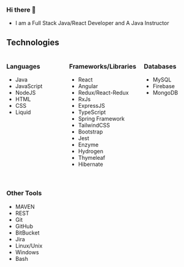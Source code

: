 ### Hi there 👋

- I am a Full Stack Java/React Developer and A Java Instructor

## Technologies 
<div style="display:grid; grid-template-columns:repeat(3, 1fr); grid-gap: 20px;">
  
  
  <div>
    <h3>Languages</h3>
    <ul>
      <li>Java</li>
      <li>JavaScript</li>
      <li>NodeJS</li>
      <li>HTML</li>
      <li>CSS</li>
      <li>Liquid</li>
    </ul>
</div>
  
  <div>
  <h3>Frameworks/Libraries</h3>
    <ul>
      <li>React</li>
      <li>Angular</li>
      <li>Redux/React-Redux</li>
      <li>RxJs</li>
      <li>ExpressJS</li>
      <li>TypeScript</li>
      <li>Spring Framework</li>
      <li>TailwindCSS</li>
      <li> Bootstrap</li>
      <li>Jest</li>
      <li>Enzyme</li>
      <li>Hydrogen</li>
      <li>Thymeleaf</li>
      <li> Hibernate</li>
    </ul>
  </div>
    <div>
  <h3>Databases</h3>
    <ul>
      <li>MySQL</li>
      <li>Firebase</li>
      <li>MongoDB</li>
    </ul>

  </div>

  <div>
  <h3>Other Tools</h3>
    <ul>
      <li>MAVEN</li>
      <li>REST</li>
      <li>Git</li>
      <li>GitHub</li>
      <li>BitBucket</li>
      <li>Jira</li>
      <li> Linux/Unix</li>
      <li>Windows</li>
      <li>Bash</li>  
    </ul>
  </div>


</div>

<!--
**ken0gul/ken0gul** is a ✨ _special_ ✨ repository because its `README.md` (this file) appears on your GitHub profile.

Here are some ideas to get you started:

- 🔭 I’m currently working on ...
- 🌱 I’m currently learning ...
- 👯 I’m looking to collaborate on ...
- 🤔 I’m looking for help with ...
- 💬 Ask me about ...
- 📫 How to reach me: ...
- 😄 Pronouns: ...
- ⚡ Fun fact: ...
-->

